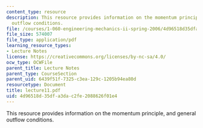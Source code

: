 ```yaml
---
content_type: resource
description: This resource provides information on the momentum principle, and general
  outflow conditions.
file: /courses/1-060-engineering-mechanics-ii-spring-2006/4d96518d35dfa3dac2fe2088626f01e4_lecture11.pdf
file_size: 574007
file_type: application/pdf
learning_resource_types:
- Lecture Notes
license: https://creativecommons.org/licenses/by-nc-sa/4.0/
ocw_type: OCWFile
parent_title: Lecture Notes
parent_type: CourseSection
parent_uid: 6439f51f-7325-c3ea-129c-1205b94ea80d
resourcetype: Document
title: lecture11.pdf
uid: 4d96518d-35df-a3da-c2fe-2088626f01e4
---
```

This resource provides information on the momentum principle, and general outflow conditions.